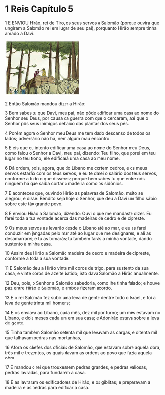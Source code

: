 # 1 Reis Capítulo 5

1	E ENVIOU Hirão, rei de Tiro, os seus servos a Salomão (porque ouvira que ungiram a Salomão rei em lugar de seu pai), porquanto Hirão sempre tinha amado a Davi.

![](.img/11_1Ki_05_01_RG.jpg)

2	Então Salomão mandou dizer a Hirão:

3	Bem sabes tu que Davi, meu pai, não pôde edificar uma casa ao nome do Senhor seu Deus, por causa da guerra com que o cercaram, até que o Senhor pôs seus inimigos debaixo das plantas dos seus pés.

4	Porém agora o Senhor meu Deus me tem dado descanso de todos os lados; adversário não há, nem algum mau encontro.

5	E eis que eu intento edificar uma casa ao nome do Senhor meu Deus, como falou o Senhor a Davi, meu pai, dizendo: Teu filho, que porei em teu lugar no teu trono, ele edificará uma casa ao meu nome.

6	Dá ordem, pois, agora, que do Líbano me cortem cedros, e os meus servos estarão com os teus servos, e eu te darei o salário dos teus servos, conforme a tudo o que disseres; porque bem sabes tu que entre nós ninguém há que saiba cortar a madeira como os sidônios.

7	E aconteceu que, ouvindo Hirão as palavras de Salomão, muito se alegrou, e disse: Bendito seja hoje o Senhor, que deu a Davi um filho sábio sobre este tão grande povo.

8	E enviou Hirão a Salomão, dizendo: Ouvi o que me mandaste dizer. Eu farei toda a tua vontade acerca das madeiras de cedro e de cipreste.

9	Os meus servos as levarão desde o Líbano até ao mar, e eu as farei conduzir em jangadas pelo mar até ao lugar que me designares, e ali as desamarrarei; e tu as tomarás; tu também farás a minha vontade, dando sustento à minha casa.

10	Assim deu Hirão a Salomão madeira de cedro e madeira de cipreste, conforme a toda a sua vontade.

11	E Salomão deu a Hirão vinte mil coros de trigo, para sustento da sua casa, e vinte coros de azeite batido; isto dava Salomão a Hirão anualmente.

12	Deu, pois, o Senhor a Salomão sabedoria, como lhe tinha falado; e houve paz entre Hirão e Salomão, e ambos fizeram acordo.

13	E o rei Salomão fez subir uma leva de gente dentre todo o Israel, e foi a leva de gente trinta mil homens;

14	E os enviava ao Líbano, cada mês, dez mil por turno; um mês estavam no Líbano, e dois meses cada um em sua casa; e Adonirão estava sobre a leva de gente.

15	Tinha também Salomão setenta mil que levavam as cargas, e oitenta mil que talhavam pedras nas montanhas,

16	Afora os chefes dos oficiais de Salomão, que estavam sobre aquela obra, três mil e trezentos, os quais davam as ordens ao povo que fazia aquela obra.

17	E mandou o rei que trouxessem pedras grandes, e pedras valiosas, pedras lavradas, para fundarem a casa.

18	E as lavraram os edificadores de Hirão, e os giblitas; e preparavam a madeira e as pedras para edificar a casa.

